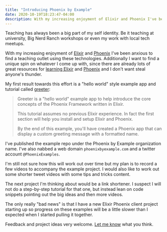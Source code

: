 ```yaml
---
title: "Introducing Phoenix by Example"
date: 2020-10-19T18:23:47-04:00
description: With my increasing enjoyment of Elixir and Phoenix I've been anxious to find a teaching outlet using these technologies.
---
```


Teaching has always been a big part of my self identity. Be it teaching at university, Big Nerd Ranch workshops or even my work with local tech meetups.

With my increasing enjoyment of [Elixir](https://elixir-lang.org) and [Phoenix](https://www.phoenixframework.org/) I've been anxious to find a teaching outlet using these technologies. Additionally I want to find a unique spin on whatever I come up with, since there are already lots of great resources for [learning Elixir](https://elixir-lang.org/learning.html) and [Phoenix](https://hexdocs.pm/phoenix/community.html) and I don't want steal anyone's thunder.

My first result towards this effort is a "hello world" style example app and tutorial called [greeter](https://github.com/phoenix-by-example/greeter):

> Greeter is a "hello world" example app to help introduce the core concepts of the Phoenix Framework written in Elixir.
>
> This tutorial assumes no previous Elixir experience. In fact the first section will help you install and setup Elixir and Phoenix.
>
> By the end of this example, you'll have created a Phoenix app that can display a custom greeting message with a formatted name.

I've published the example repo under the Phoenix by Example organization name. I've also nabbed a web domain `phoenixbyexample.com` and a twitter account `@PhoenixExamples`.

I'm still not sure how this will work out over time but my plan is to record a few videos to accompany the example project. I would also like to work out some shorter tweet videos with some tips and tricks content.

The next project I'm thinking about would be a link shortener. I suspect I will not do a step-by-step tutorial for that one, but instead lean on code snippets pointing out the big ideas and then more videos.

The only really "bad news" is that I have a new Elixir Phoenix client project starting up so progress on these examples will be a little slower than I expected when I started pulling it together.

Feedback and project ideas very welcome. [Let me know](/contact) what you think.
